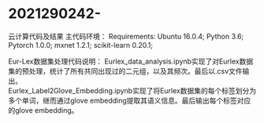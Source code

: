 # 2021290242-
云计算代码及结果
主代码环境：
Requirements: Ubuntu 16.0.4;
Python 3.6;
Pytorch 1.0.0;
mxnet 1.2.1;
scikit-learn 0.20.1;

Eur-Lex数据集处理代码说明：
Eurlex_data_analysis.ipynb实现了对Eurlex数据集的预处理，统计了所有共同出现过的二元组，以及其频次。最后以.csv文件输出。  
Eurlex_Label2Glove_Embedding.ipynb实现了将Eurlex数据集的每个标签划分为多个单词，继而通过glove embedding提取其语义信息。最后输出每个标签对应的glove embedding。 
